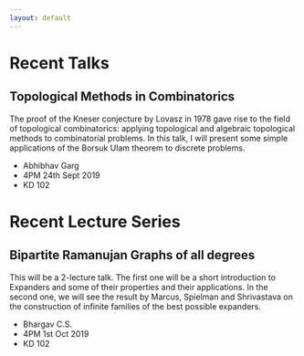 ```yaml
---
layout: default
---
```


# Recent Talks

## Topological Methods in Combinatorics

The proof of the Kneser conjecture by Lovasz in 1978 gave rise to the field of topological combinatorics: applying topological and algebraic topological methods to combinatorial problems. In this talk, I will present some simple applications of the Borsuk Ulam theorem to discrete problems.

*   Abhibhav Garg
*   4PM 24th Sept 2019
*   KD 102

# Recent Lecture Series

## Bipartite Ramanujan Graphs of all degrees

This will be a 2-lecture talk. The first one will be a short introduction to Expanders and some of their properties and their applications. In the second one, we will see the result by Marcus, Spielman and Shrivastava on the construction of infinite families of the best possible expanders.

*   Bhargav C.S.
*   4PM 1st Oct 2019
*   KD 102